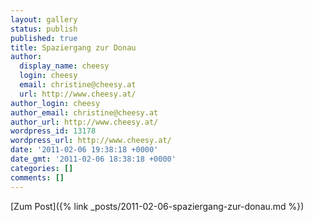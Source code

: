 ```yaml
---
layout: gallery
status: publish
published: true
title: Spaziergang zur Donau
author:
  display_name: cheesy
  login: cheesy
  email: christine@cheesy.at
  url: http://www.cheesy.at/
author_login: cheesy
author_email: christine@cheesy.at
author_url: http://www.cheesy.at/
wordpress_id: 13178
wordpress_url: http://www.cheesy.at/
date: '2011-02-06 19:38:18 +0000'
date_gmt: '2011-02-06 18:38:18 +0000'
categories: []
comments: []
---
```


[Zum Post]({% link _posts/2011-02-06-spaziergang-zur-donau.md %})
<!--:-->

